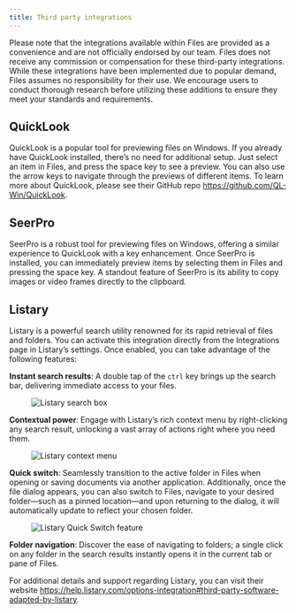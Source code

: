 ```yaml
---
title: Third party integrations
---
```


<script>
  import { InfoBar } from "fluent-svelte";
</script>

<InfoBar severity="information">
	Please note that the integrations available within Files are provided as a convenience and are not officially endorsed by our team. Files does not receive any commission or compensation for these third-party integrations. While these integrations have been implemented due to popular demand, Files assumes no responsibility for their use. We encourage users to conduct thorough research before utilizing these additions to ensure they meet your standards and requirements.
</InfoBar>


## QuickLook

QuickLook is a popular tool for previewing files on Windows. If you already have QuickLook installed, there’s no need for additional setup. Just select an item in Files, and press the space key to see a preview. You can also use the arrow keys to navigate through the previews of different items. To learn more about QuickLook, please see their GitHub repo https://github.com/QL-Win/QuickLook.


## SeerPro

SeerPro is a robust tool for previewing files on Windows, offering a similar experience to QuickLook with a key enhancement. Once SeerPro is installed, you can immediately preview items by selecting them in Files and pressing the space key. A standout feature of SeerPro is its ability to copy images or video frames directly to the clipboard.


## Listary

Listary is a powerful search utility renowned for its rapid retrieval of files and folders. You can activate this integration directly from the Integrations page in Listary’s settings. Once enabled, you can take advantage of the following features:

**Instant search results**: A double tap of the `ctrl` key brings up the search bar, delivering immediate access to your files.

<figure>
    <img src="/docs-resources/Listary.png" alt="Listary search box" />
</figure>

**Contextual power**: Engage with Listary’s rich context menu by right-clicking any search result, unlocking a vast array of actions right where you need them.

<figure>
    <img src="/docs-resources/ListaryMenu.png" alt="Listary context menu" />
</figure>

**Quick switch**: Seamlessly transition to the active folder in Files when opening or saving documents via another application. Additionally, once the file dialog appears, you can also switch to Files, navigate to your desired folder—such as a pinned location—and upon returning to the dialog, it will automatically update to reflect your chosen folder.

<figure>
    <img src="/docs-resources/ListaryQuickSwitch.png" alt="Listary Quick Switch feature" />
</figure>

**Folder navigation**: Discover the ease of navigating to folders; a single click on any folder in the search results instantly opens it in the current tab or pane of Files.

For additional details and support regarding Listary, you can visit their website https://help.listary.com/options-integration#third-party-software-adapted-by-listary.